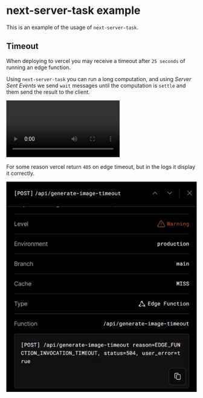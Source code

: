 # next-server-task example

This is an example of the usage of `next-server-task`.

## Timeout

When deploying to vercel you may receive a timeout after `25 seconds` of running an edge function.

Using `next-server-task` you can run a long computation, and using *Server Sent Events* we send `wait` messages until the computation is `settle` and them send the result to the client.

![Vercel Timeout Comparison](/assets/vercel-timeout-test.mp4)

For some reason vercel return `405` on edge timeout, but in the logs it display it correctly.

![Vercel Timeout](/assets/edge-timeout.jpg)